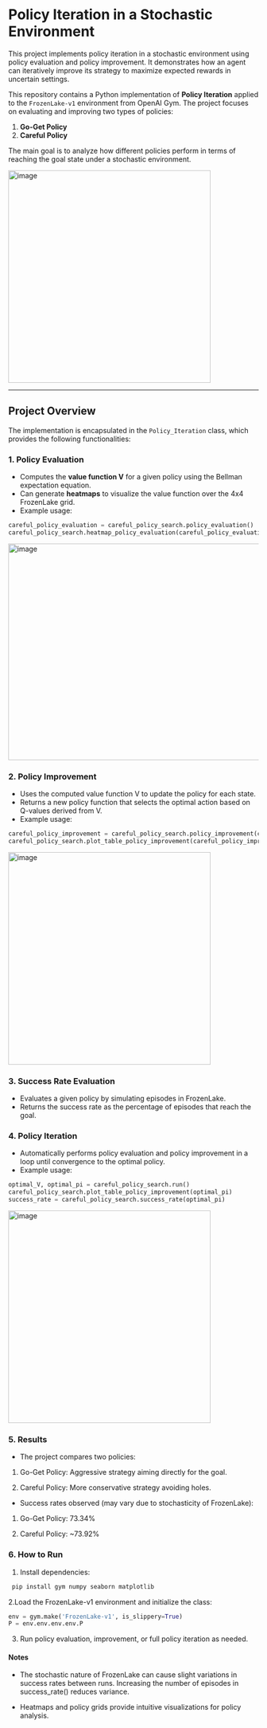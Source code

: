 # Policy Iteration in a Stochastic Environment
This project implements policy iteration in a stochastic environment using policy evaluation and policy improvement. It demonstrates how an agent can iteratively improve its strategy to maximize expected rewards in uncertain settings.

This repository contains a Python implementation of **Policy Iteration** applied to the `FrozenLake-v1` environment from OpenAI Gym. The project focuses on evaluating and improving two types of policies:

1. **Go-Get Policy**  
2. **Careful Policy**

The main goal is to analyze how different policies perform in terms of reaching the goal state under a stochastic environment.

<img width="407" height="427" alt="image" src="https://github.com/user-attachments/assets/9dc8c694-f8aa-486b-a532-5babd55cfa1a" />


---

## Project Overview

The implementation is encapsulated in the `Policy_Iteration` class, which provides the following functionalities:

### 1. Policy Evaluation
- Computes the **value function V** for a given policy using the Bellman expectation equation.
- Can generate **heatmaps** to visualize the value function over the 4x4 FrozenLake grid.
- Example usage:
```python
careful_policy_evaluation = careful_policy_search.policy_evaluation()
careful_policy_search.heatmap_policy_evaluation(careful_policy_evaluation)
```

<img width="515" height="435" alt="image" src="https://github.com/user-attachments/assets/d14bf318-92c8-4efe-bb03-4f9d30dd1fe1" />

### 2. Policy Improvement

- Uses the computed value function V to update the policy for each state.
- Returns a new policy function that selects the optimal action based on Q-values derived from V.
- Example usage:
```python
careful_policy_improvement = careful_policy_search.policy_improvement(careful_policy_evaluation)
careful_policy_search.plot_table_policy_improvement(careful_policy_improvement)
```

<img width="407" height="427" alt="image" src="https://github.com/user-attachments/assets/0645436a-e640-487a-ab7d-d4d2fde38ce3" />

### 3. Success Rate Evaluation

- Evaluates a given policy by simulating episodes in FrozenLake.
- Returns the success rate as the percentage of episodes that reach the goal.


### 4. Policy Iteration

- Automatically performs policy evaluation and policy improvement in a loop until convergence to the optimal policy.
- Example usage:
``` python
optimal_V, optimal_pi = careful_policy_search.run()
careful_policy_search.plot_table_policy_improvement(optimal_pi)
success_rate = careful_policy_search.success_rate(optimal_pi)
```

<img width="407" height="427" alt="image" src="https://github.com/user-attachments/assets/d3d63fd7-4143-4ff3-aebb-dba710f8d296" />

### 5. Results

- The project compares two policies:

1. Go-Get Policy: Aggressive strategy aiming directly for the goal.

2. Careful Policy: More conservative strategy avoiding holes.

- Success rates observed (may vary due to stochasticity of FrozenLake):

1. Go-Get Policy: 73.34%

2. Careful Policy: ~73.92%



### 6. How to Run

1. Install dependencies:
```python
 pip install gym numpy seaborn matplotlib
```
2.Load the FrozenLake-v1 environment and initialize the class:
```python
env = gym.make('FrozenLake-v1', is_slippery=True)
P = env.env.env.env.P
```
3. Run policy evaluation, improvement, or full policy iteration as needed.


#### Notes
- The stochastic nature of FrozenLake can cause slight variations in success rates between runs. Increasing the number of episodes in success_rate() reduces variance.

- Heatmaps and policy grids provide intuitive visualizations for policy analysis.
